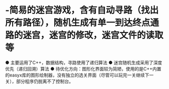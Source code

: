 # -简易的迷宫游戏，含有自动寻路（找出所有路径），随机生成有单一到达终点通路的迷宫，迷宫的修改，迷宫文件的读取等
● 主要运用了C++，数据结构，寻路使用了递归算法
● 迷宫随机生成采用了深度优先（递归回溯）算法
● 待优化方向：图形化界面较为简陋，使用的是C++内置的easyx库的图形绘制器，没有独立的选关界面（尽管可以玩完一关继续下一关），部分程序仍脱离不了控制台。
